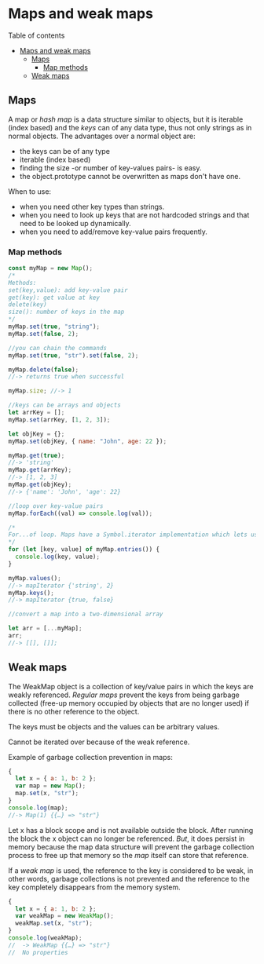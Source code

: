 # Maps and weak maps

Table of contents

- [Maps and weak maps](#maps-and-weak-maps)
  - [Maps](#maps)
    - [Map methods](#map-methods)
  - [Weak maps](#weak-maps)

## Maps

A map or _hash map_ is a data structure similar to objects, but it is iterable (index based) and the _keys_ can of any data type, thus not only strings as in normal objects. The advantages over a normal object are:

- the keys can be of any type
- iterable (index based)
- finding the size -or number of key-values pairs- is easy.
- the object.prototype cannot be overwritten as maps don't have one.

When to use:

- when you need other key types than strings.
- when you need to look up keys that are not hardcoded strings and that need to be looked up dynamically.
- when you need to add/remove key-value pairs frequently.

### Map methods

```js
const myMap = new Map();
/* 
Methods:
set(key,value): add key-value pair
get(key): get value at key
delete(key)
size(): number of keys in the map
*/
myMap.set(true, "string");
myMap.set(false, 2);

//you can chain the commands
myMap.set(true, "str").set(false, 2);

myMap.delete(false);
//-> returns true when successful

myMap.size; //-> 1

//keys can be arrays and objects
let arrKey = [];
myMap.set(arrKey, [1, 2, 3]);

let objKey = {};
myMap.set(objKey, { name: "John", age: 22 });

myMap.get(true);
//-> 'string'
myMap.get(arrKey);
//-> [1, 2, 3]
myMap.get(objKey);
//-> {'name': 'John', 'age': 22}

//loop over key-value pairs
myMap.forEach((val) => console.log(val));

/*
For...of loop. Maps have a Symbol.iterator implementation which lets us use a for...of via the entries method.
*/
for (let [key, value] of myMap.entries()) {
  console.log(key, value);
}

myMap.values();
//-> mapIterator {'string', 2}
myMap.keys();
//-> mapIterator {true, false}

//convert a map into a two-dimensional array

let arr = [...myMap];
arr;
//-> [[], []];
```

## Weak maps

The WeakMap object is a collection of key/value pairs in which the keys are weakly referenced. _Regular maps_ prevent the keys from being garbage collected (free-up memory occupied by objects that are no longer used) if there is no other reference to the object.

The keys must be objects and the values can be arbitrary values.

Cannot be iterated over because of the weak reference.

Example of garbage collection prevention in maps:

```js
{
  let x = { a: 1, b: 2 };
  var map = new Map();
  map.set(x, "str");
}
console.log(map);
//-> Map(1) {{…} => "str"}
```

Let x has a block scope and is not available outside the block. After running the block the x object can no longer be referenced. _But_, it does persist in memory because the map data structure will prevent the garbage collection process to free up that memory so the _map_ itself can store that reference.

If a _weak map_ is used, the reference to the key is considered to be weak, in other words, garbage collections is not prevented and the reference to the key completely disappears from the memory system.

```js
{
  let x = { a: 1, b: 2 };
  var weakMap = new WeakMap();
  weakMap.set(x, "str");
}
console.log(weakMap);
//	-> WeakMap {{…} => "str"}
//	No properties
```
